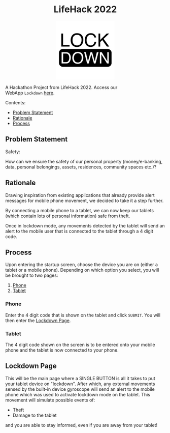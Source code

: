 <h1 align="center">
  <strong>LifeHack 2022</strong>
</h1><p align="center">
  <img src="https://raw.githubusercontent.com/nehcuy/lifehack-2022/main/src/utils/images/AppLogo.png" width="184" height="184" />
</p>

A Hackathon Project from LifeHack 2022. Access our WebApp&nbsp;`Lockdown`&nbsp;[here](https://lifehack2022-lockdown.vercel.app/).

Contents:

*   [Problem Statement](https://github.com/nehcuy/lifehack-2022#problem-statement)
*   [Rationale](https://github.com/nehcuy/lifehack-2022#rationale)
*   [Process](https://github.com/nehcuy/lifehack-2022#process)

## **Problem Statement**

Safety:&nbsp;

How can we ensure the safety of our personal property (money/e-banking, data, personal belongings, assets, residences, community spaces etc.)?

## **Rationale**

Drawing inspiration from existing applications that already provide alert messages for mobile phone movement, we decided to take it a step further.&nbsp;

By connecting a mobile phone to a tablet, we can now keep our tablets (which contain lots of personal information) safe from theft.&nbsp;

Once in lockdown mode, any movements detected by the tablet will send an alert to the mobile user that is connected to the tablet through a 4 digit code.

## **Process**

Upon entering the startup screen, choose the device you are on (either a tablet or a mobile phone). Depending on which option you select, you will be brought to two pages:

1.  [Phone](https://github.com/nehcuy/lifehack-2022#phone)
2.  [Tablet](https://github.com/nehcuy/lifehack-2022#tablet)

### **Phone**

Enter the 4 digit code that is shown on the tablet and click&nbsp;`SUBMIT`. You will then enter the [Lockdown Page](https://github.com/nehcuy/lifehack-2022#lockdown-page).

### **Tablet**

The 4 digit code shown on the screen is to be entered onto your mobile phone and the tablet is now connected to your phone.

## **Lockdown Page**

This will be the main page where a SINGLE BUTTON is all it takes to put your tablet device on "lockdown". After which, any external movements sensed by the built-in device gyroscope will send an alert to the mobile phone which was used to activate lockdown mode on the tablet. This movement will simulate possible events of:

*   Theft
*   Damage to the tablet&nbsp;

and you are able to stay informed, even if you are away from your tablet!